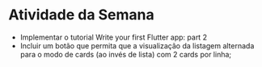 # Atividade da Semana

- Implementar o tutorial Write your first Flutter app: part 2
- Incluir um botão que permita que a visualização da listagem alternada para o modo de cards (ao invés de lista) com 2 cards por linha;

